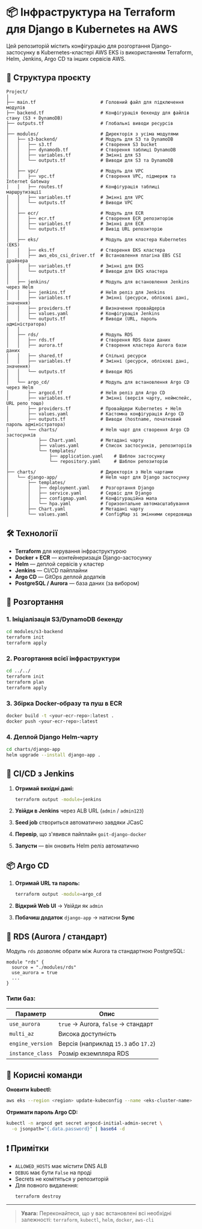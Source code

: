 # 📦 Інфраструктура на Terraform для Django в Kubernetes на AWS

Цей репозиторій містить конфігурацію для розгортання Django-застосунку в Kubernetes-кластері AWS EKS із використанням Terraform, Helm, Jenkins, Argo CD та інших сервісів AWS.

## 📁 Структура проєкту

```plaintext
Project/
│
├── main.tf                        # Головний файл для підключення модулів
├── backend.tf                     # Конфігурація бекенду для файлів стану (S3 + DynamoDB)
├── outputs.tf                     # Глобальні виводи ресурсів
│
├── modules/                       # Директорія з усіма модулями
│   ├── s3-backend/                # Модуль для S3 та DynamoDB
│   │   ├── s3.tf                  # Створення S3 bucket
│   │   ├── dynamodb.tf            # Створення таблиці DynamoDB
│   │   ├── variables.tf           # Змінні для S3
│   │   └── outputs.tf             # Виводи для S3 та DynamoDB
│   │
│   ├── vpc/                       # Модуль для VPC
│   │   ├── vpc.tf                 # Створення VPC, підмереж та Internet Gateway
│   │   ├── routes.tf              # Конфігурація таблиці маршрутизації
│   │   ├── variables.tf           # Змінні для VPC
│   │   └── outputs.tf             # Виводи VPC
│   │
│   ├── ecr/                       # Модуль для ECR
│   │   ├── ecr.tf                 # Створення ECR репозиторію
│   │   ├── variables.tf           # Змінні для ECR
│   │   └── outputs.tf             # Вивід URL репозиторію
│   │
│   ├── eks/                       # Модуль для кластера Kubernetes (EKS)
│   │   ├── eks.tf                 # Створення EKS кластера
│   │   ├── aws_ebs_csi_driver.tf  # Встановлення плагіна EBS CSI драйвера
│   │   ├── variables.tf           # Змінні для EKS
│   │   └── outputs.tf             # Виводи для EKS кластера
│   │
│   ├── jenkins/                   # Модуль для встановлення Jenkins через Helm
│   │   ├── jenkins.tf             # Helm реліз для Jenkins
│   │   ├── variables.tf           # Змінні (ресурси, облікові дані, значення)
│   │   ├── providers.tf           # Визначення провайдерів
│   │   ├── values.yaml            # Конфігурація Jenkins
│   │   └── outputs.tf             # Виводи (URL, пароль адміністратора)
│   │
│   ├── rds/                       # Модуль RDS
│   │   ├── rds.tf                 # Створення RDS бази даних
│   │   ├── aurora.tf              # Створення кластера Aurora бази даних
│   │   ├── shared.tf              # Спільні ресурси
│   │   ├── variables.tf           # Змінні (ресурси, облікові дані, значення)
│   │   └── outputs.tf             # Виводи RDS
│   │
│   └── argo_cd/                   # Модуль для встановлення Argo CD через Helm
│       ├── argocd.tf              # Helm реліз для Argo CD
│       ├── variables.tf           # Змінні (версія чарту, неймспейс, URL репо тощо)
│       ├── providers.tf           # Провайдери Kubernetes + Helm
│       ├── values.yaml            # Кастомна конфігурація Argo CD
│       ├── outputs.tf             # Виводи (hostname, початковий пароль адміністратора)
│       └── charts/                # Helm чарт для створення Argo CD застосунків
│           ├── Chart.yaml         # Метадані чарту
│           ├── values.yaml        # Список застосунків, репозиторіїв
│           └── templates/
│               ├── application.yaml    # Шаблон застосунку
│               └── repository.yaml     # Шаблон репозиторію
│
├── charts/                        # Директорія з Helm чартами
│   └── django-app/                # Helm чарт для Django застосунку
│       ├── templates/
│       │   ├── deployment.yaml    # Розгортання Django
│       │   ├── service.yaml       # Сервіс для Django
│       │   ├── configmap.yaml     # Конфігураційна мапа
│       │   └── hpa.yaml           # Горизонтальне автомасштабування
│       ├── Chart.yaml             # Метадані чарту
│       └── values.yaml            # ConfigMap зі змінними середовища
```

## 🛠 Технології

- **Terraform** для керування інфраструктурою
- **Docker + ECR** — контейнеризація Django-застосунку
- **Helm** — деплой сервісів у кластер
- **Jenkins** — CI/CD пайплайни
- **Argo CD** — GitOps деплой додатків
- **PostgreSQL / Aurora** — база даних (за вибором)

## 🚀 Розгортання

### 1. Ініціалізація S3/DynamoDB бекенду

```bash
cd modules/s3-backend
terraform init
terraform apply
```

### 2. Розгортання всієї інфраструктури

```bash
cd ../../
terraform init
terraform plan
terraform apply
```

### 3. Збірка Docker-образу та пуш в ECR

```bash
docker build -t <your-ecr-repo>:latest .
docker push <your-ecr-repo>:latest
```

### 4. Деплой Django Helm-чарту

```bash
cd charts/django-app
helm upgrade --install django-app .
```

## 🧪 CI/CD з Jenkins

1. **Отримай вихідні дані:**
   ```bash
   terraform output -module=jenkins
   ```

2. **Увійди в Jenkins** через ALB URL (`admin` / `admin123`)

3. **Seed job** створиться автоматично завдяки JCasC

4. **Перевір**, що з'явився пайплайн `goit-django-docker`

5. **Запусти** — він оновить Helm реліз автоматично

## 📦 Argo CD

1. **Отримай URL та пароль:**
   ```bash
   terraform output -module=argo_cd
   ```

2. **Відкрий Web UI** → Увійди як `admin`

3. **Побачиш додаток** `django-app` → натисни **Sync**

## 🧩 RDS (Aurora / стандарт)

Модуль `rds` дозволяє обрати між Aurora та стандартною PostgreSQL:

```hcl
module "rds" {
  source = "./modules/rds"
  use_aurora = true
  ...
}
```

### Типи баз:

| Параметр | Опис |
|----------|------|
| `use_aurora` | `true` → Aurora, `false` → стандарт |
| `multi_az` | Висока доступність |
| `engine_version` | Версія (наприклад `15.3` або `17.2`) |
| `instance_class` | Розмір екземпляра RDS |

## 📌 Корисні команди

**Оновити kubectl:**
```bash
aws eks --region <region> update-kubeconfig --name <eks-cluster-name>
```

**Отримати пароль Argo CD:**
```bash
kubectl -n argocd get secret argocd-initial-admin-secret \
  -o jsonpath="{.data.password}" | base64 -d
```

## ❗ Примітки

- `ALLOWED_HOSTS` має містити DNS ALB
- `DEBUG` має бути `False` на проді
- Secrets не комітяться у репозиторій
- Для повного видалення:
  ```bash
  terraform destroy
  ```

---

> **Увага:** Переконайтеся, що у вас встановлені всі необхідні залежності: `terraform`, `kubectl`, `helm`, `docker`, `aws-cli`